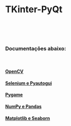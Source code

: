 <h1>TKinter-PyQt <h1><br>
<h3>Documentações abaixo:</h3><br>
  
#### [OpenCV](https://www.notion.so/OpenCV-24dec5266445801c95d5e7503836209b)

#### [Selenium e Pyautogui](https://www.notion.so/Selenium-e-Pyautogui-24dec526644580768dfaef03b330342d)

#### [Pygame](https://www.notion.so/Pygame-24dec526644580888801dbe0b389c16e)

#### [NumPy e Pandas](https://www.notion.so/NumPy-e-Pandas-24dec526644580ff94c5f10b05040b3a)

#### [Matplotlib e Seaborn](https://www.notion.so/Matplotlib-e-Seaborn-24dec526644580a79e5ac93dcc7c334b)
